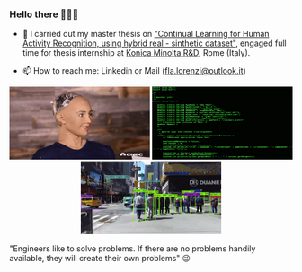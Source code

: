 ### Hello there 👨🏻‍💻

<!--
**FlavioLorenzi/flaviolorenzi** is a ✨ _special_ ✨ repository because its `README.md` (this file) appears on your GitHub profile.
-->

- 🔭 I carried out my master thesis on ["Continual Learning for Human Activity Recognition, using hybrid real - sinthetic dataset"](https://github.com/FlavioLorenzi/Continuous-Learning-on-Unity-dataset-exploiting-the-Activity-Recognition-Engine), engaged full time for thesis internship at [Konica Minolta R&D](https://research.konicaminolta.com), Rome (Italy).

- 📫 How to reach me: Linkedin or Mail (fla.lorenzi@outlook.it)


<p align="center">
  <img src="ai2.gif" width="250" height="130">
  <img src="sai.gif" width="250" height="130">
  <img src="sai3.gif" width="250" height="130">
</p>

"Engineers like to solve problems. 
If there are no problems handily available, they will create their own problems" 😉

